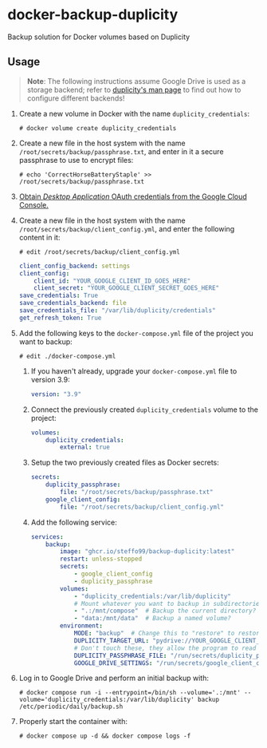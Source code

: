 # docker-backup-duplicity

Backup solution for Docker volumes based on Duplicity

## Usage

> **Note**: The following instructions assume Google Drive is used as a storage backend; refer to [duplicity's man page](https://duplicity.us/stable/duplicity.1.html) to find out how to configure different backends!

1. Create a new volume in Docker with the name `duplicity_credentials`:

    ```console
    # docker volume create duplicity_credentials
    ```

2. Create a new file in the host system with the name `/root/secrets/backup/passphrase.txt`, and enter in it a secure passphrase to use to encrypt files:

    ```console
    # echo 'CorrectHorseBatteryStaple' >> /root/secrets/backup/passphrase.txt
    ```

3. [Obtain *Desktop Application* OAuth credentials from the Google Cloud Console.](https://console.cloud.google.com/apis/credentials)

4. Create a new file in the host system with the name `/root/secrets/backup/client_config.yml`, and enter the following content in it:

    ```console
    # edit /root/secrets/backup/client_config.yml
    ```

    ```yml
    client_config_backend: settings
    client_config:
        client_id: "YOUR_GOOGLE_CLIENT_ID_GOES_HERE"
        client_secret: "YOUR_GOOGLE_CLIENT_SECRET_GOES_HERE"
    save_credentials: True
    save_credentials_backend: file
    save_credentials_file: "/var/lib/duplicity/credentials"
    get_refresh_token: True
    ```

5. Add the following keys to the `docker-compose.yml` file of the project you want to backup:

    ```console
    # edit ./docker-compose.yml
    ```

    1. If you haven't already, upgrade your `docker-compose.yml` file to version 3.9:

        ```yml
        version: "3.9"
        ```

    2. Connect the previously created `duplicity_credentials` volume to the project:

        ```yml
        volumes:
            duplicity_credentials:
                external: true
        ```

    3. Setup the two previously created files as Docker secrets:

        ```yml
        secrets:
            duplicity_passphrase:
                file: "/root/secrets/backup/passphrase.txt"
            google_client_config:
                file: "/root/secrets/backup/client_config.yml"
        ```

    4. Add the following service:

        ```yml
        services:
            backup:
                image: "ghcr.io/steffo99/backup-duplicity:latest"
                restart: unless-stopped
                secrets:
                    - google_client_config
                    - duplicity_passphrase
                volumes:
                    - "duplicity_credentials:/var/lib/duplicity" 
                    # Mount whatever you want to backup in subdirectories of /mnt
                    - ".:/mnt/compose"  # Backup the current directory?
                    - "data:/mnt/data"  # Backup a named volume?
                environment:
                    MODE: "backup"  # Change this to "restore" to restore the latest backup
                    DUPLICITY_TARGET_URL: "pydrive://YOUR_GOOGLE_CLIENT_ID_GOES_HERE/Duplicity/this"  # Change this to the Drive directory you want to backup files to https://man.archlinux.org/man/duplicity.1.en#URL_FORMAT
                    # Don't touch these, they allow the program to read the secrets
                    DUPLICITY_PASSPHRASE_FILE: "/run/secrets/duplicity_passphrase"
                    GOOGLE_DRIVE_SETTINGS: "/run/secrets/google_client_config"
        ```

6. Log in to Google Drive and perform an initial backup with:

    ```console
    # docker compose run -i --entrypoint=/bin/sh --volume='.:/mnt' --volume='duplicity_credentials:/var/lib/duplicity' backup /etc/periodic/daily/backup.sh
    ```

7. Properly start the container with:

    ```console
    # docker compose up -d && docker compose logs -f
    ```
